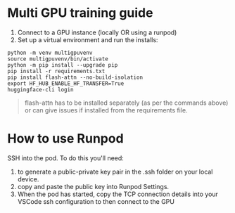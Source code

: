 # Multi GPU training guide

1. Connect to a GPU instance (locally OR using a runpod)
2. Set up a virtual environment and run the installs:

```
python -m venv multigpuvenv
source multigpuvenv/bin/activate
python -m pip install --upgrade pip
pip install -r requirements.txt
pip install flash-attn --no-build-isolation
export HF_HUB_ENABLE_HF_TRANSFER=True
huggingface-cli login 
```

> flash-attn has to be installed separately (as per the commands above) or can give issues if installed from the requirements file.

# How to use Runpod

SSH into the pod. To do this you'll need:

1. to generate a public-private key pair in the .ssh folder on your local device.
2. copy and paste the public key into Runpod Settings.
3. When the pod has started, copy the TCP connection details into your VSCode ssh configuration to then connect to the GPU
